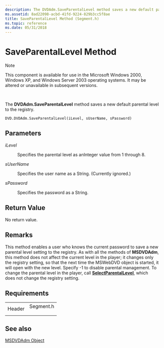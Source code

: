 ```yaml
---
description: The DVDAdm.SaveParentalLevel method saves a new default parental level to the registry.
ms.assetid: 8ad22098-acbd-41fd-9224-829b3cc5f8ae
title: SaveParentalLevel Method (Segment.h)
ms.topic: reference
ms.date: 05/31/2018
---
```


# SaveParentalLevel Method

> [!Note]  
> This component is available for use in the Microsoft Windows 2000, Windows XP, and Windows Server 2003 operating systems. It may be altered or unavailable in subsequent versions.

 

The **DVDAdm.SaveParentalLevel** method saves a new default parental level to the registry.

``` syntax
DVD.DVDAdm.SaveParentalLevel(iLevel, sUserName, sPassword)
```

## Parameters

<dl> <dt>

<span id="iLevel"></span><span id="ilevel"></span><span id="ILEVEL"></span>*iLevel*
</dt> <dd>

Specifies the parental level as anInteger value from 1 through 8.

</dd> <dt>

<span id="sUserName"></span><span id="susername"></span><span id="SUSERNAME"></span>*sUserName*
</dt> <dd>

Specifies the user name as a String. (Currently ignored.)

</dd> <dt>

<span id="sPassword"></span><span id="spassword"></span><span id="SPASSWORD"></span>*sPassword*
</dt> <dd>

Specifies the password as a String.

</dd> </dl>

## Return Value

No return value.

## Remarks

This method enables a user who knows the current password to save a new parental level setting to the registry. As with all the methods of **MSDVDAdm**, this method does not affect the current level in the player; it changes only the registry setting, so that the next time the MSWebDVD object is started, it will open with the new level. Specify -1 to disable parental management. To change the parental level in the player, call [**SelectParentalLevel**](selectparentallevel-method.md), which does not change the registry setting.

## Requirements



|                   |                                                                                      |
|-------------------|--------------------------------------------------------------------------------------|
| Header<br/> | <dl> <dt>Segment.h</dt> </dl> |



## See also

<dl> <dt>

[MSDVDAdm Object](msdvdadm-object.md)
</dt> </dl>

 

 




